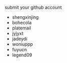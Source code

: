 submit your github account
* shengxinjing
* bohecola
* platemail
* jyjyxt
* jadeydi
* woniuppp
* fuyucn
* legend09
